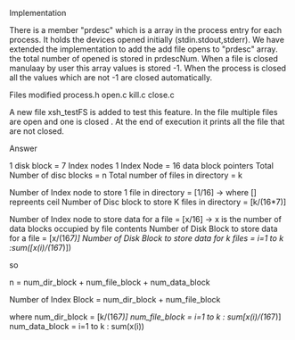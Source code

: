 Implementation

There is a member "prdesc" which is a array in the process entry for each process. It holds the devices opened initially (stdin.stdout,stderr). We have extended the implementation to add the add file opens to "prdesc" array. the total number of opened is stored in  prdescNum. When a file is closed manulaay by user this array values is stored -1. When the process is closed all the values which are not -1 are closed automatically.


Files modified
process.h
open.c
kill.c
close.c

A new file xsh_testFS is added to test this feature. In the file multiple files are open and one is closed . At the end of execution it prints all the file that are not closed. 





Answer 

  1 disk block = 7 Index nodes
  1 Index Node = 16 data block pointers
  Total Number of disc blocks = n
  Total number of files in directory = k
  
  Number of Index node to store 1 file in directory = [1/16]    ->  where [] repreents ceil
  Number of Disc block to store K files in directory = [k/(16*7)]
  
  Number of Index node to store data for a file = [x/16]   -> x is the number of data blocks occupied by file contents 
  Number of Disk Block to store data for a file = [x/(16*7)]
  Number of Disk Block to store data for k files = i=1 to k :sum([x(i)/(16*7)])
  
  so 
  
  n = num_dir_block + num_file_block + num_data_block
  
  Number of Index Block = num_dir_block + num_file_block
  
  where 
    num_dir_block = [k/(16*7)]
    num_file_block = i=1 to k : sum[x(i)/(16*7)]
    num_data_block =  i=1 to k : sum(x(i))
